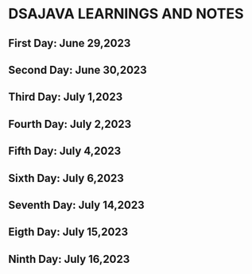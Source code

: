 # DSAJAVA LEARNINGS AND NOTES


## First Day: June 29,2023
## Second Day: June 30,2023
## Third Day: July 1,2023
## Fourth Day: July 2,2023
## Fifth Day: July 4,2023
## Sixth Day: July 6,2023
## Seventh Day: July 14,2023
## Eigth Day: July 15,2023
## Ninth Day: July 16,2023

